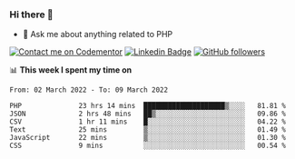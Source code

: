 ### Hi there 👋

<!--
**mustafaculban/mustafaculban** is a ✨ _special_ ✨ repository because its `README.md` (this file) appears on your GitHub profile.

Here are some ideas to get you started:

- 🌱 I’m currently learning ...
- 👯 I’m looking to collaborate on ...
- 🤔 I’m looking for help with ...
- 📫 How to reach me: ...
- 😄 Pronouns: ...
- ⚡ Fun fact: ...

-->
- 💬 Ask me about anything related to PHP

[![Contact me on Codementor](https://www.codementor.io/m-badges/karamusluk/book-session.svg)](https://www.codementor.io/@karamusluk?refer=badge)
[![Linkedin Badge](https://img.shields.io/badge/-Mustafa%20Culban-blue?style=social&logo=Linkedin&logoColor=blue&link=https://www.linkedin.com/in/mustafaculban/)](https://www.linkedin.com/in/mustafaculban/) 
[![GitHub followers](https://img.shields.io/github/followers/karamusluk?label=Follow&style=social)](https://github.com/karamusluk/?tab=follow)


📊 **This week I spent my time on**
<!--START_SECTION:waka-->

```text
From: 02 March 2022 - To: 09 March 2022

PHP              23 hrs 14 mins  ████████████████████▒░░░░   81.81 %
JSON             2 hrs 48 mins   ██▒░░░░░░░░░░░░░░░░░░░░░░   09.86 %
CSV              1 hr 11 mins    █░░░░░░░░░░░░░░░░░░░░░░░░   04.22 %
Text             25 mins         ▒░░░░░░░░░░░░░░░░░░░░░░░░   01.49 %
JavaScript       22 mins         ▒░░░░░░░░░░░░░░░░░░░░░░░░   01.30 %
CSS              9 mins          ░░░░░░░░░░░░░░░░░░░░░░░░░   00.54 %
```

<!--END_SECTION:waka-->

